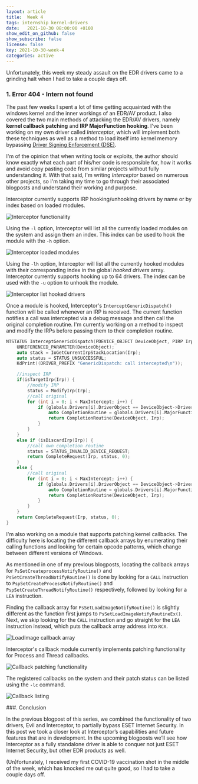 ```yaml
---
layout: article
title:  Week 4
tags: internship kernel-drivers
date:   2021-10-30 08:00:00 +0100
show_edit_on_github: false
show_subscribe: false
license: false
key: 2021-10-30-week-4
categories: active
---
```


Unfortunately, this week my steady assault on the EDR drivers came to a grinding halt when I had to take a couple days off.
<!--more-->

### 1. Error 404 - Intern not found

The past few weeks I spent a lot of time getting acquainted with the windows kernel and the inner workings of an EDR/AV product. I also covered the two main methods of attacking the EDR/AV drivers, namely **kernel callback patching** and **IRP MajorFunction hooking**. I've been working on my own driver called *Interceptor*, which will implement both these techniques as well as a method to load itself into kernel memory bypassing [Driver Signing Enforcement (DSE)](https://docs.microsoft.com/en-us/windows-hardware/drivers/install/driver-signing).

I'm of the opinion that when writing tools or exploits, the author should know exactly what each part of his/her code is responsible for, how it works and avoid copy pasting code from similar projects without fully understanding it. With that said, I'm writing *Interceptor* based on numerous other projects, so I'm taking my time to go through their associated blogposts and understand their working and purpose.

Interceptor currently supports IRP hooking/unhooking drivers by name or by index based on loaded modules.

![Interceptor functionality](/assets/images/interceptor-functionality.png)

Using the `-l` option, Interceptor will list all the currently loaded modules on the system and assign them an index. This index can be used to hook the module with the `-h` option.

![Interceptor loaded modules](/assets/images/interceptor-loaded-modules.png)

Using the `-lh` option, Interceptor will list all the currently hooked modules with their corresponding index in the global *hooked drivers* array. Interceptor currently supports hooking up to 64 drivers. The index can be used with the `-u` option to unhook the module.

![Interceptor list hooked drivers](/assets/images/interceptor-list-hooked-drivers.png)

Once a module is hooked, Interceptor's `InterceptGenericDispatch()` function will be called whenever an IRP is received. The current function notifies a call was intercepted via a debug message and then call the original completion routine. I'm currently working on a method to inspect and modify the IRPs before passing them to their completion routine.

```c++
NTSTATUS InterceptGenericDispatch(PDEVICE_OBJECT DeviceObject, PIRP Irp) {
	UNREFERENCED_PARAMETER(DeviceObject);
    auto stack = IoGetCurrentIrpStackLocation(Irp);
	auto status = STATUS_UNSUCCESSFUL;
	KdPrint((DRIVER_PREFIX "GenericDispatch: call intercepted\n"));

    //inspect IRP
    if(isTargetIrp(Irp)) {
        //modify IRP
        status = ModifyIrp(Irp);
        //call original
        for (int i = 0; i < MaxIntercept; i++) {
            if (globals.Drivers[i].DriverObject == DeviceObject->DriverObject) {
                auto CompletionRoutine = globals.Drivers[i].MajorFunction[stack->MajorFunction];
                return CompletionRoutine(DeviceObject, Irp);
            }
        }
    }
    else if (isDiscardIrp(Irp)) {
        //call own completion routine
        status = STATUS_INVALID_DEVICE_REQUEST;
	    return CompleteRequest(Irp, status, 0);
    }
    else {
        //call original
        for (int i = 0; i < MaxIntercept; i++) {
            if (globals.Drivers[i].DriverObject == DeviceObject->DriverObject) {
                auto CompletionRoutine = globals.Drivers[i].MajorFunction[stack->MajorFunction];
                return CompletionRoutine(DeviceObject, Irp);
            }
        }
    }
    return CompleteRequest(Irp, status, 0);
}
```

I'm also working on a module that supports patching kernel callbacks. The difficulty here is locating the different callback arrays by enumerating their calling functions and looking for certain opcode patterns, which change between different versions of Windows. 

As mentioned in one of my previous blogposts, locating the callback arrays for `PsSetCreateprocessNotifyRoutine()` and `PsSetCreateThreadNotifyRoutine()` is done by looking for a `CALL` instruction to `PspSetCreateProcessNotifyRoutine()` and `PspSetCreateThreadNotifyRoutine()` respectively, followed by looking for a `LEA` instruction.

Finding the callback array for `PsSetLoadImageNotifyRoutine()` is slightly different as the function first jumps to `PsSetLoadImageNotifyRoutineEx()`. Next, we skip looking for the `CALL` instruction and go straight for the `LEA` instruction instead, which puts the callback array address into `RCX`.

![LoadImage callback array](/assets/images/load-image-callback-array.png)

Interceptor's callback module currently implements patching functionality for Process and Thread callbacks.

![Callback patching functionality](/assets/images/interceptor-callback-patching-functionality.png)

The registered callbacks on the system and their patch status can be listed using the `-lc` command.

![Callback listing](/assets/images/interceptor-list-callbacks.png)

###. Conclusion

In the previous blogpost of this series, we combined the functionality of two drivers, Evil and Interceptor, to partially bypass ESET Internet Security. In this post we took a closer look at Interceptor’s capabilities and future features that are in development. In the upcoming blogposts we’ll see how Interceptor as a fully standalone driver is able to conquer not just ESET Internet Security, but other EDR products as well.

(Un)fortunately, I received my first COVID-19 vaccination shot in the middle of the week, which has knocked me out quite good, so I had to take a couple days off.